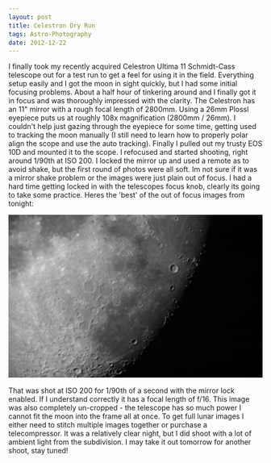 ```yaml
---
layout: post
title: Celestron Dry Run
tags: Astro-Photography
date: 2012-12-22
---
```

<p>I finally took my recently acquired Celestron Ultima 11 Schmidt-Cass telescope out for a test run to get a feel for using it in the field. Everything setup easily and I got the moon in sight quickly, but I had some initial focusing problems. About a half hour of tinkering around and I finally got it in focus and was thoroughly impressed with the clarity. The Celestron has an 11" mirror with a rough focal length of 2800mm. Using a 26mm Plossl eyepiece puts us at roughly 108x magnification (2800mm / 26mm). I couldn't help just gazing through the eyepiece for some time, getting used to tracking the moon manually (I still need to learn how to properly polar align the scope and use the auto tracking). Finally I pulled out my trusty EOS 10D and mounted it to the scope. I refocused and started shooting, right around 1/90th at ISO 200. I locked the mirror up and used a remote as to avoid shake, but the first round of photos were all soft. Im not sure if it was a mirror shake problem or the images were just plain out of focus. I had a hard time getting locked in with the telescopes focus knob, clearly its going to take some practice. Heres the 'best' of the out of focus images from tonight:</p>
<img src="/images/celestron_test.png" />
<p>That was shot at ISO 200 for 1/90th of a second with the mirror lock enabled. If I understand correctly it has a focal length of f/16. This image was also completely un-cropped - the telescope has so much power I cannot fit the moon into the frame all at once. To get full lunar images I either need to stitch multiple images together or purchase a telecompressor. It was a relatively clear night, but I did shoot with a lot of ambient light from the subdivision. I may take it out tomorrow for another shoot, stay tuned!</p>
